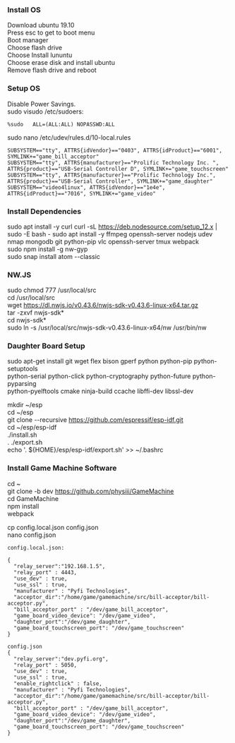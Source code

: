 ### Install OS
Download ubuntu 19.10  
Press esc to get to boot menu  
Boot manager  
Choose flash drive  
Choose Install lununtu  
Choose erase disk and install ubuntu  
Remove flash drive and reboot  

### Setup OS
Disable Power Savings.  
sudo visudo /etc/sudoers: 
```
%sudo   ALL=(ALL:ALL) NOPASSWD:ALL  
```

sudo nano /etc/udev/rules.d/10-local.rules
```
SUBSYSTEM=="tty", ATTRS{idVendor}=="0403", ATTRS{idProduct}=="6001", SYMLINK+="game_bill_acceptor"
SUBSYSTEM=="tty", ATTRS{manufacturer}=="Prolific Technology Inc. ", ATTRS{product}=="USB-Serial Controller D", SYMLINK+="game_touchscreen"
SUBSYSTEM=="tty", ATTRS{manufacturer}=="Prolific Technology Inc.", ATTRS{product}=="USB-Serial Controller", SYMLINK+="game_daughter"
SUBSYSTEM=="video4linux", ATTRS{idVendor}=="1e4e", ATTRS{idProduct}=="7016", SYMLINK+="game_video"
```

### Install Dependencies
sudo apt install -y curl
curl -sL https://deb.nodesource.com/setup_12.x | sudo -E bash - 
sudo apt install -y ffmpeg openssh-server nodejs udev nmap mongodb git python-pip vlc openssh-server tmux webpack  
sudo npm install -g nw-gyp  
sudo snap install atom --classic  

### NW.JS
sudo chmod 777 /usr/local/src  
cd /usr/local/src  
wget https://dl.nwjs.io/v0.43.6/nwjs-sdk-v0.43.6-linux-x64.tar.gz  
tar -zxvf nwjs-sdk*  
cd nwjs-sdk*  
sudo ln -s /usr/local/src/nwjs-sdk-v0.43.6-linux-x64/nw /usr/bin/nw  

### Daughter Board Setup
sudo apt-get install git wget flex bison gperf python python-pip python-setuptools \
  python-serial python-click python-cryptography python-future python-pyparsing \
  python-pyelftools cmake ninja-build ccache libffi-dev libssl-dev  

mkdir ~/esp  
cd ~/esp  
git clone --recursive https://github.com/espressif/esp-idf.git  
cd ~/esp/esp-idf  
./install.sh  
. ./export.sh  
echo '. ${HOME}/esp/esp-idf/export.sh' >> ~/.bashrc  

### Install Game Machine Software
cd ~  
git clone -b dev https://github.com/physiii/GameMachine  
cd GameMachine  
npm install  
webpack  

cp config.local.json config.json  
nano config.json  
```
config.local.json:

{
  "relay_server":"192.168.1.5",
  "relay_port" : 4443,
  "use_dev" : true,
  "use_ssl" : true,
  "manufacturer" : "Pyfi Technologies",
  "acceptor_dir":"/home/game/gamemachine/src/bill-acceptor/bill-acceptor.py",
  "bill_acceptor_port" : "/dev/game_bill_acceptor",
  "game_board_video_device": "/dev/game_video",
  "daughter_port":"/dev/game_daughter",
  "game_board_touchscreen_port": "/dev/game_touchscreen"
}

config.json
{
  "relay_server":"dev.pyfi.org",
  "relay_port" : 5050,
  "use_dev" : true,
  "use_ssl" : true,
  "enable_rightclick" : false,
  "manufacturer" : "Pyfi Technologies",
  "acceptor_dir":"/home/game/gamemachine/src/bill-acceptor/bill-acceptor.py",
  "bill_acceptor_port" : "/dev/game_bill_acceptor",
  "game_board_video_device": "/dev/game_video",
  "daughter_port":"/dev/game_daughter",
  "game_board_touchscreen_port": "/dev/game_touchscreen"
}
